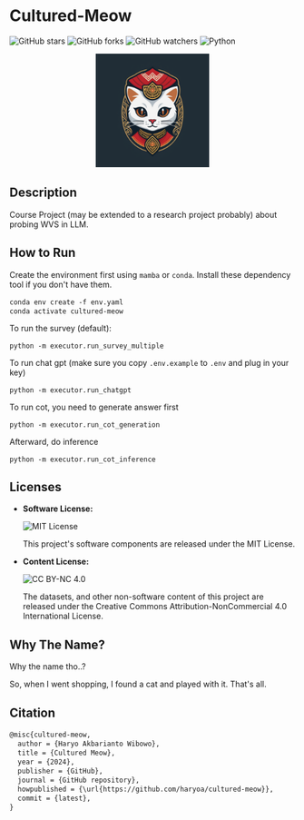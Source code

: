 # Cultured-Meow

![GitHub stars](https://img.shields.io/github/stars/haryoa/cultured-meow?style=social)
![GitHub forks](https://img.shields.io/github/forks/haryoa/cultured-meow?style=social)
![GitHub watchers](https://img.shields.io/github/watchers/haryoa/cultured-meow?style=social)
![Python](https://img.shields.io/badge/python-3.9+-blue.svg)

<center><img src="images/logo.png" alt="drawing" width="200"/></center>

## Description

Course Project (may be extended to a research project probably) about probing WVS in LLM.

## How to Run

Create the environment first using `mamba` or `conda`. Install these dependency tool if you don't have them.

```
conda env create -f env.yaml
conda activate cultured-meow
```

To run the survey (default):

```
python -m executor.run_survey_multiple
```

To run chat gpt (make sure you copy `.env.example` to `.env` and plug in your key)

```
python -m executor.run_chatgpt
```

To run cot, you need to generate answer first

```
python -m executor.run_cot_generation
```

Afterward, do inference

```
python -m executor.run_cot_inference
```


## Licenses

- **Software License:**

  ![MIT License](https://img.shields.io/badge/license-MIT-green.svg)

  This project's software components are released under the MIT License.

- **Content License:**

  ![CC BY-NC 4.0](https://img.shields.io/badge/license-CC%20BY--NC%204.0-lightgrey.svg)

  The datasets, and other non-software content of this project are released under the Creative Commons Attribution-NonCommercial 4.0 International License.

## Why The Name?

Why the name tho..?

So, when I went shopping, I found a cat and played with it. That's all.

## Citation

```
@misc{cultured-meow,
  author = {Haryo Akbarianto Wibowo},
  title = {Cultured Meow},
  year = {2024},
  publisher = {GitHub},
  journal = {GitHub repository},
  howpublished = {\url{https://github.com/haryoa/cultured-meow}},
  commit = {latest},
}
```
